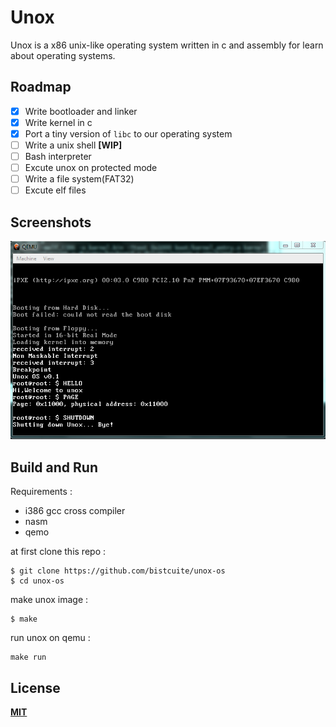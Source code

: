 # Unox
Unox is a x86 unix-like operating system written in c and assembly for learn about operating systems.

## Roadmap
- [x] Write bootloader and linker
- [x] Write kernel in c
- [x] Port a tiny version of `libc` to our operating system
- [ ] Write a unix shell **[WIP]**
- [ ] Bash interpreter
- [ ] Excute unox on protected mode
- [ ] Write a file system(FAT32)
- [ ] Excute elf files

## Screenshots
![1](assets/Capture.PNG)

## Build and Run
Requirements :
- i386 gcc cross compiler
- nasm
- qemo

at first clone this repo :
```
$ git clone https://github.com/bistcuite/unox-os
$ cd unox-os
```

make unox image :
```
$ make
```

run unox on qemu :
```
make run
```

## License
**[MIT](LICENSE)**
